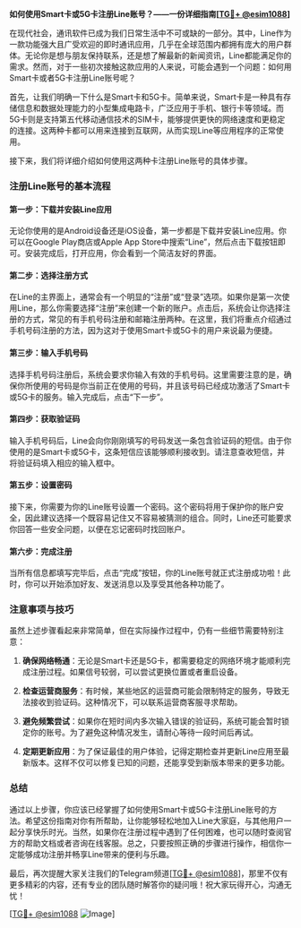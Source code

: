 **如何使用Smart卡或5G卡注册Line账号？——一份详细指南[[TG💪+ @esim1088](https://t.me/s/esim1088)]**

在现代社会，通讯软件已成为我们日常生活中不可或缺的一部分。其中，Line作为一款功能强大且广受欢迎的即时通讯应用，几乎在全球范围内都拥有庞大的用户群体。无论你是想与朋友保持联系，还是想了解最新的新闻资讯，Line都能满足你的需求。然而，对于一些初次接触这款应用的人来说，可能会遇到一个问题：如何用Smart卡或者5G卡注册Line账号呢？

首先，让我们明确一下什么是Smart卡和5G卡。简单来说，Smart卡是一种具有存储信息和数据处理能力的小型集成电路卡，广泛应用于手机、银行卡等领域。而5G卡则是支持第五代移动通信技术的SIM卡，能够提供更快的网络速度和更稳定的连接。这两种卡都可以用来连接到互联网，从而实现Line等应用程序的正常使用。

接下来，我们将详细介绍如何使用这两种卡注册Line账号的具体步骤。

### 注册Line账号的基本流程

#### 第一步：下载并安装Line应用
无论你使用的是Android设备还是iOS设备，第一步都是下载并安装Line应用。你可以在Google Play商店或Apple App Store中搜索“Line”，然后点击下载按钮即可。安装完成后，打开应用，你会看到一个简洁友好的界面。

#### 第二步：选择注册方式
在Line的主界面上，通常会有一个明显的“注册”或“登录”选项。如果你是第一次使用Line，那么你需要选择“注册”来创建一个新的账户。点击后，系统会让你选择注册的方式，常见的有手机号码注册和邮箱注册两种。在这里，我们将重点介绍通过手机号码注册的方法，因为这对于使用Smart卡或5G卡的用户来说最为便捷。

#### 第三步：输入手机号码
选择手机号码注册后，系统会要求你输入有效的手机号码。这里需要注意的是，确保你所使用的号码是你当前正在使用的号码，并且该号码已经成功激活了Smart卡或5G卡的服务。输入完成后，点击“下一步”。

#### 第四步：获取验证码
输入手机号码后，Line会向你刚刚填写的号码发送一条包含验证码的短信。由于你使用的是Smart卡或5G卡，这条短信应该能够顺利接收到。请注意查收短信，并将验证码填入相应的输入框中。

#### 第五步：设置密码
接下来，你需要为你的Line账号设置一个密码。这个密码将用于保护你的账户安全，因此建议选择一个既容易记住又不容易被猜测的组合。同时，Line还可能要求你回答一些安全问题，以便在忘记密码时找回账户。

#### 第六步：完成注册
当所有信息都填写完毕后，点击“完成”按钮，你的Line账号就正式注册成功啦！此时，你可以开始添加好友、发送消息以及享受其他各种功能了。

### 注意事项与技巧

虽然上述步骤看起来非常简单，但在实际操作过程中，仍有一些细节需要特别注意：

1. **确保网络畅通**：无论是Smart卡还是5G卡，都需要稳定的网络环境才能顺利完成注册过程。如果信号较弱，可以尝试更换位置或者重启设备。
   
2. **检查运营商服务**：有时候，某些地区的运营商可能会限制特定的服务，导致无法接收到验证码。这种情况下，可以联系运营商客服寻求帮助。

3. **避免频繁尝试**：如果你在短时间内多次输入错误的验证码，系统可能会暂时锁定你的账号。为了避免这种情况发生，请耐心等待一段时间后再试。

4. **定期更新应用**：为了保证最佳的用户体验，记得定期检查并更新Line应用至最新版本。这样不仅可以修复已知的问题，还能享受到新版本带来的更多功能。

### 总结

通过以上步骤，你应该已经掌握了如何使用Smart卡或5G卡注册Line账号的方法。希望这份指南对你有所帮助，让你能够轻松地加入Line大家庭，与其他用户一起分享快乐时光。当然，如果你在注册过程中遇到了任何困难，也可以随时查阅官方的帮助文档或者咨询在线客服。总之，只要按照正确的步骤进行操作，相信你一定能够成功注册并畅享Line带来的便利与乐趣。

最后，再次提醒大家关注我们的Telegram频道[[TG💪+ @esim1088](https://t.me/s/esim1088)]，那里不仅有更多精彩的内容，还有专业的团队随时解答你的疑问哦！祝大家玩得开心，沟通无忧！

[[TG💪+ @esim1088](https://t.me/s/esim1088) ![Image](https://i.postimg.cc/4NQfJmqS/Snipaste-2025-05-13-00-14-12.png)]